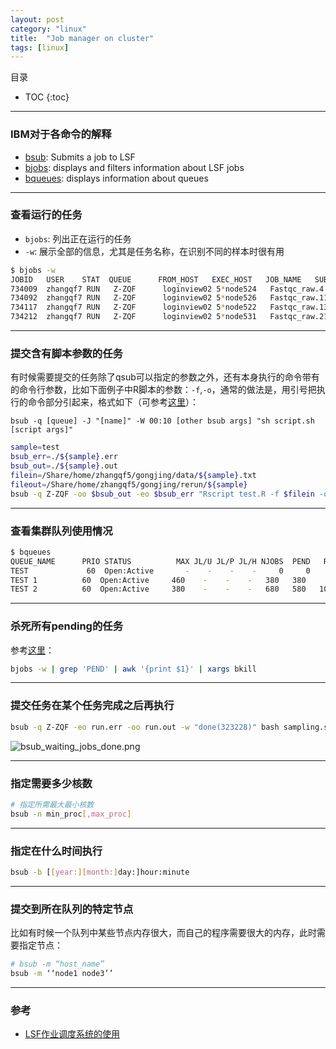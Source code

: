 ```yaml
---
layout: post
category: "linux"
title:  "Job manager on cluster"
tags: [linux]
---
```


目录

- TOC
{:toc}

---

### IBM对于各命令的解释

* [bsub](https://www.ibm.com/support/knowledgecenter/en/SSETD4_9.1.2/lsf_command_ref/bsub.1.html): Submits a job to LSF
* [bjobs](https://www.ibm.com/support/knowledgecenter/en/SSETD4_9.1.2/lsf_command_ref/bjobs.1.html): displays and filters information about LSF jobs
* [bqueues](https://www.ibm.com/support/knowledgecenter/en/SSETD4_9.1.3/lsf_command_ref/bqueues.1.html): displays information about queues

---

### 查看运行的任务

* `bjobs`: 列出正在运行的任务
* `-w`: 展示全部的信息，尤其是任务名称，在识别不同的样本时很有用

```bash
$ bjobs -w
JOBID   USER    STAT  QUEUE      FROM_HOST   EXEC_HOST   JOB_NAME   SUBMIT_TIME
734009  zhangqf7 RUN   Z-ZQF      loginview02 5*node524   Fastqc_raw.4 Apr 23 10:58
734092  zhangqf7 RUN   Z-ZQF      loginview02 5*node526   Fastqc_raw.11 Apr 23 10:58
734117  zhangqf7 RUN   Z-ZQF      loginview02 5*node522   Fastqc_raw.13 Apr 23 10:58
734212  zhangqf7 RUN   Z-ZQF      loginview02 5*node531   Fastqc_raw.21 Apr 23 10:58
```

---

### 提交含有脚本参数的任务

有时候需要提交的任务除了qsub可以指定的参数之外，还有本身执行的命令带有的命令行参数，比如下面例子中R脚本的参数：`-f`,`-o`，通常的做法是，用引号把执行的命令部分引起来，格式如下（可参考[这里](https://unix.stackexchange.com/questions/144518/pass-argument-to-script-then-redirect-script-as-input-to-bsub)）：

`bsub -q [queue] -J "[name]" -W 00:10 [other bsub args] "sh script.sh [script args]"`


```bash
sample=test
bsub_err=./${sample}.err
bsub_out=./${sample}.out
filein=/Share/home/zhangqf5/gongjing/data/${sample}.txt
fileout=/Share/home/zhangqf5/gongjing/rerun/${sample}
bsub -q Z-ZQF -oo $bsub_out -eo $bsub_err "Rscript test.R -f $filein -o $fileout"
```

---

### 查看集群队列使用情况

```bash
$ bqueues
QUEUE_NAME      PRIO STATUS          MAX JL/U JL/P JL/H NJOBS  PEND   RUN  SUSP
TEST             60  Open:Active       -    -    -    -     0     0     0     0
TEST 1          60  Open:Active     460    -    -    -   380   380     0     0
TEST 2          60  Open:Active     380    -    -    -   680   580   100     0
```

---

### 杀死所有pending的任务

参考[这里](https://unix.stackexchange.com/questions/315839/lsf-bkill-all-pend-jobs-without-killing-run-jobs)：

```bash
bjobs -w | grep 'PEND' | awk '{print $1}' | xargs bkill
```

---

### 提交任务在某个任务完成之后再执行

```bash
bsub -q Z-ZQF -eo run.err -oo run.out -w "done(323228)" bash sampling.sh
```

![bsub_waiting_jobs_done.png](https://i.loli.net/2020/03/19/nCKdDpazVF4kAeL.png)

---

### 指定需要多少核数

```bash
# 指定所需最大最小核数
bsub -n min_proc[,max_proc]
```

---

### 指定在什么时间执行

```bash
bsub -b [[year:][month:]day:]hour:minute
```

---

### 提交到所在队列的特定节点

比如有时候一个队列中某些节点内存很大，而自己的程序需要很大的内存，此时需要指定节点：

```bash
# bsub -m “host_name”
bsub -m ‘‘node1 node3’’
```

---

### 参考

* [LSF作业调度系统的使用](https://scc.ustc.edu.cn/zlsc/pxjz/201408/W020140804352832330063.pdf)
